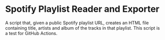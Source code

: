 # Spotify Playlist Reader and Exporter
A script that, given a public Spotify playlist URL, creates an HTML file containing title, artists and album of the tracks in that playlist.
This script is a test for GitHub Actions.
